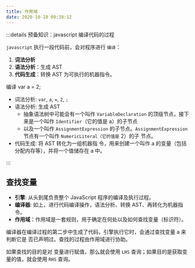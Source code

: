 ```yaml
---
title: 作用域
date: 2020-10-10 09:39:12
---
```


:::details 预备知识：javascript 编译代码的过程

`javascript` 执行一段代码前，会对程序进行 `编译`：

1. **词法分析**
2. **语法分析**：生成 AST
3. **代码生成**：转换 AST 为可执行的机器指令。

编译 var a = 2;

- 词法分析: `var`, `a`, `=`, `2`, `;`
- <span class='mgreen'>语法分析: 生成 AST</span>
  - 抽象语法树中可能会有一个叫作 `VariableDeclaration` 的顶级节点，接下 来是一个叫作 `Identifier`（它的值是 a）的子节点
  - 以及一个叫作 `AssignmentExpression` 的子节点。`AssignmentExpression` 节点有一个叫作 `NumericLiteral（它的值是` 2）的子 节点。
- <span class='mgreen'>代码生成</span>: 将 AST 转化为一组机器指 令，用来创建一个叫作 a 的变量（包括分配内存等），并将一个值储存在 a 中。

:::

## 查找变量

- **引擎**: 从头到尾负责整个 JavaScript 程序的编译及执行过程。
- **编译器**: 如上，进行代码编译操作，语法分析、转换 AST、再转化为机器指令。
- **作用域**：<span class='mgreen'>作用域是一套规则，用于确定在何处以及如何查找变量（标识符）。</span>

编译器在编译过程的第二步中生成了代码，引擎执行它时，会通过查找变量 a 来判断它是 否已声明过。查找的过程由作用域进行协助。

如果查找的目的是对 变量进行赋值，那么就会使用 `LHS` 查询；如果目的是获取变量的值，就会使用 `RHS` 查询。

```js
```
